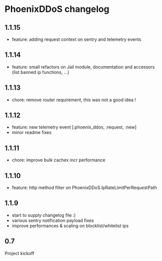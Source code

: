 # PhoenixDDoS changelog

## 1.1.15

- feature: adding request context on sentry and telemetry events

## 1.1.14

- feature: small refactors on Jail module, documentation and accessors (list banned ip functions, ...)

## 1.1.13

- chore: remove router requirement, this was not a good idea !

## 1.1.12

- feature: new telemetry event [:phoenix_ddos, :request, :new]
- minor readme fixes

## 1.1.11

- chore: improve bulk cachex incr performance

## 1.1.10

- feature: http method filter on PhoenixDDoS.IpRateLimitPerRequestPath

## 1.1.9

- start to supply changelog file :)
- various sentry notification payload fixes
- improve performances & scaling on blocklist/whitelist ips

## 0.7

Project kickoff
